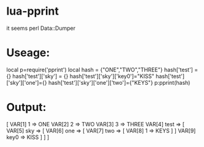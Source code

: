 lua-pprint
==========

it seems perl Data::Dumper

Useage:
==========
local p=require('pprint')
local hash = {"ONE","TWO","THREE"}
hash['test'] = {}
hash['test']['sky'] = {}
hash['test']['sky']['key0']="KISS"
hash['test']['sky']['one']={}
hash['test']['sky']['one']['two']={"KEYS"}
p:pprint(hash)

Output:
===========
[
     VAR[1] 1 => ONE
     VAR[2] 2 => TWO
     VAR[3] 3 => THREE
     VAR[4] test => 
       [
             VAR[5] sky => 
               [
                     VAR[6] one => 
                       [
                             VAR[7] two => 
                               [
                                     VAR[8] 1 => KEYS
                               ]
                       ]
                     VAR[9] key0 => KISS
               ]
       ]
]
